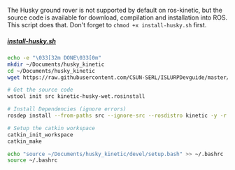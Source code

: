 The Husky ground rover is not supported by default on ros-kinetic, but the
source code is available for download, compilation and installation into ROS.
This script does that. Don't forget to `chmod +x install-husky.sh` first.

##### [install-husky.sh](install-husky.sh)

```sh
echo -e "\033[32m DONE\033[0m"
mkdir ~/Documents/husky_kinetic
cd ~/Documents/husky_kinetic
wget https://raw.githubusercontent.com/CSUN-SERL/ISLURPDevguide/master/kinetic-husky-wet.rosinstall

# Get the source code
wstool init src kinetic-husky-wet.rosinstall

# Install Dependencies (ignore errors)
rosdep install --from-paths src --ignore-src --rosdistro kinetic -y -r

# Setup the catkin workspace
catkin_init_workspace
catkin_make

echo "source ~/Documents/husky_kinetic/devel/setup.bash" >> ~/.bashrc
source ~/.bashrc
```